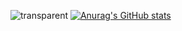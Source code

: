 ![transparent](https://capsule-render.vercel.app/api?type=transparent&fontColor=8f9eff&text=Ga+Young+Yang&height=150&fontSize=60&&desc=Programmer&descAlignY=82&descAlign=67)
[![Anurag's GitHub stats](https://github-readme-stats.vercel.app/api?username=dana0221)](https://github.com/dana0221/github-readme-stats)

